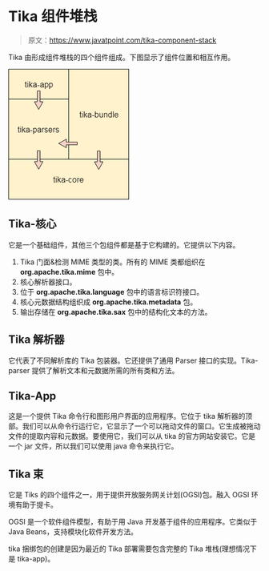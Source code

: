 # Tika 组件堆栈

> 原文：<https://www.javatpoint.com/tika-component-stack>

Tika 由形成组件堆栈的四个组件组成。下图显示了组件位置和相互作用。

![Tika Component Stack](img/015ed33dfdc6172fa3da396f695d3526.png)

## Tika-核心

它是一个基础组件，其他三个包组件都是基于它构建的。它提供以下内容。

1.  Tika 门面&检测 MIME 类型的类。所有的 MIME 类都组织在 **org.apache.tika.mime** 包中。
2.  核心解析器接口。
3.  位于 **org.apache.tika.language** 包中的语言标识符接口。
4.  核心元数据结构组织成 **org.apache.tika.metadata** 包。
5.  输出存储在 **org.apache.tika.sax** 包中的结构化文本的方法。

## Tika 解析器

它代表了不同解析库的 Tika 包装器。它还提供了通用 Parser 接口的实现。Tika-parser 提供了解析文本和元数据所需的所有类和方法。

## Tika-App

这是一个提供 Tika 命令行和图形用户界面的应用程序。它位于 tika 解析器的顶部。我们可以从命令行运行它，它显示了一个可以拖动文件的窗口。它生成被拖动文件的提取内容和元数据。要使用它，我们可以从 tika 的官方网站安装它。它是一个 jar 文件，所以我们可以使用 java 命令来执行它。

## Tika 束

它是 Tiks 的四个组件之一，用于提供开放服务网关计划(OGSI)包。融入 OGSI 环境有助于提卡。

OGSI 是一个软件组件模型，有助于用 Java 开发基于组件的应用程序。它类似于 Java Beans，支持模块化软件开发方法。

tika 捆绑包的创建是因为最近的 Tika 部署需要包含完整的 Tika 堆栈(理想情况下是 tika-app)。